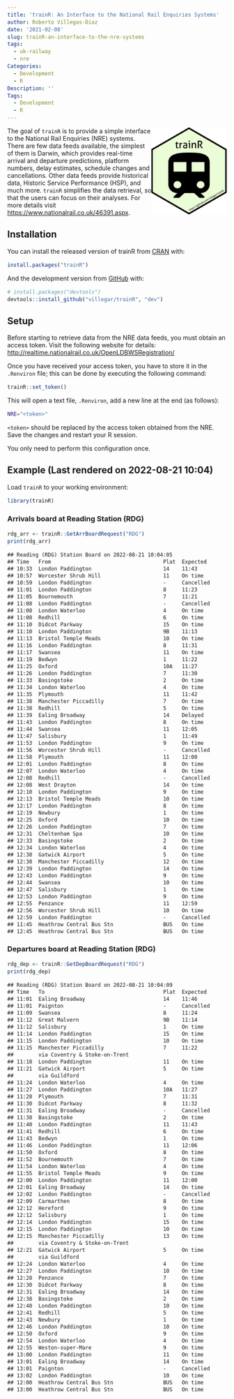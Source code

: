 ```yaml
---
title: 'trainR: An Interface to the National Rail Enquiries Systems'
author: Roberto Villegas-Diaz
date: '2021-02-08'
slug: trainR-an-interface-to-the-nre-systems
tags:
  - uk-railway
  - nre
Categories:
  - Development
  - R
Description: ''
Tags:
  - Development
  - R
---
```


<img src="https://raw.githubusercontent.com/villegar/trainR/main/inst/images/logo.png" alt="logo" align="right" height=200px/>

The goal of `trainR` is to provide a simple interface to the 
National Rail Enquiries (NRE) systems. There are few data feeds 
available, the simplest of them is Darwin, which provides real-time 
arrival and departure predictions, platform numbers, delay estimates, 
schedule changes and cancellations. Other data feeds provide historical 
data, Historic Service Performance (HSP), and much more. `trainR` 
simplifies the data retrieval, so that the users can focus on their 
analyses. For more details visit 
https://www.nationalrail.co.uk/46391.aspx.

## Installation

You can install the released version of trainR from [CRAN](https://CRAN.R-project.org) with:

``` r
install.packages("trainR")
```

And the development version from [GitHub](https://github.com/) with:

``` r
# install.packages("devtools")
devtools::install_github("villegar/trainR", "dev")
```

## Setup
Before starting to retrieve data from the NRE data feeds, you must obtain an access token. 
Visit the following website for details: http://realtime.nationalrail.co.uk/OpenLDBWSRegistration/

Once you have received your access token, you have to store it in the `.Renviron` file; this can be 
done by executing the following command:


```r
trainR::set_token()
```

This will open a text file, `.Renviron`, add a new line at the end (as follows):

```bash
NRE="<token>"
```

`<token>` should be replaced by the access token obtained from the NRE. Save the changes and restart 
your R session.

You only need to perform this configuration once.

## Example (Last rendered on 2022-08-21 10:04)

Load `trainR` to your working environment:

```r
library(trainR)
```

### Arrivals board at Reading Station (RDG)


```r
rdg_arr <- trainR::GetArrBoardRequest("RDG")
print(rdg_arr)
```

```
## Reading (RDG) Station Board on 2022-08-21 10:04:05
## Time   From                                    Plat  Expected
## 10:33  London Paddington                       14    11:43
## 10:57  Worcester Shrub Hill                    11    On time
## 10:59  London Paddington                       -     Cancelled
## 11:01  London Paddington                       8     11:23
## 11:05  Bournemouth                             7     11:21
## 11:08  London Paddington                       -     Cancelled
## 11:08  London Waterloo                         4     On time
## 11:08  Redhill                                 6     On time
## 11:10  Didcot Parkway                          15    On time
## 11:10  London Paddington                       9B    11:13
## 11:13  Bristol Temple Meads                    10    On time
## 11:16  London Paddington                       8     11:31
## 11:17  Swansea                                 11    On time
## 11:19  Bedwyn                                  1     11:22
## 11:25  Oxford                                  10A   11:27
## 11:26  London Paddington                       7     11:30
## 11:33  Basingstoke                             2     On time
## 11:34  London Waterloo                         4     On time
## 11:35  Plymouth                                11    11:42
## 11:38  Manchester Piccadilly                   7     On time
## 11:38  Redhill                                 5     On time
## 11:39  Ealing Broadway                         14    Delayed
## 11:43  London Paddington                       8     On time
## 11:44  Swansea                                 11    12:05
## 11:47  Salisbury                               1     11:49
## 11:53  London Paddington                       9     On time
## 11:56  Worcester Shrub Hill                    -     Cancelled
## 11:58  Plymouth                                11    12:00
## 12:01  London Paddington                       8     On time
## 12:07  London Waterloo                         4     On time
## 12:08  Redhill                                 -     Cancelled
## 12:08  West Drayton                            14    On time
## 12:10  London Paddington                       9     On time
## 12:13  Bristol Temple Meads                    10    On time
## 12:17  London Paddington                       8     On time
## 12:19  Newbury                                 1     On time
## 12:25  Oxford                                  10    On time
## 12:26  London Paddington                       7     On time
## 12:31  Cheltenham Spa                          10    On time
## 12:33  Basingstoke                             2     On time
## 12:34  London Waterloo                         4     On time
## 12:38  Gatwick Airport                         5     On time
## 12:38  Manchester Piccadilly                   12    On time
## 12:39  London Paddington                       14    On time
## 12:43  London Paddington                       9     On time
## 12:44  Swansea                                 10    On time
## 12:47  Salisbury                               1     On time
## 12:53  London Paddington                       9     On time
## 12:55  Penzance                                11    12:59
## 12:56  Worcester Shrub Hill                    10    On time
## 12:59  London Paddington                       -     Cancelled
## 11:45  Heathrow Central Bus Stn                BUS   On time
## 12:45  Heathrow Central Bus Stn                BUS   On time
```

### Departures board at Reading Station (RDG)


```r
rdg_dep <- trainR::GetDepBoardRequest("RDG")
print(rdg_dep)
```

```
## Reading (RDG) Station Board on 2022-08-21 10:04:09
## Time   To                                      Plat  Expected
## 11:01  Ealing Broadway                         14    11:46
## 11:01  Paignton                                -     Cancelled
## 11:09  Swansea                                 8     11:24
## 11:12  Great Malvern                           9B    11:14
## 11:12  Salisbury                               1     On time
## 11:14  London Paddington                       15    On time
## 11:15  London Paddington                       10    On time
## 11:15  Manchester Piccadilly                   7     11:22
##        via Coventry & Stoke-on-Trent           
## 11:18  London Paddington                       11    On time
## 11:21  Gatwick Airport                         5     On time
##        via Guildford                           
## 11:24  London Waterloo                         4     On time
## 11:27  London Paddington                       10A   11:27
## 11:28  Plymouth                                7     11:31
## 11:30  Didcot Parkway                          8     11:32
## 11:31  Ealing Broadway                         -     Cancelled
## 11:38  Basingstoke                             2     On time
## 11:40  London Paddington                       11    11:43
## 11:41  Redhill                                 6     On time
## 11:43  Bedwyn                                  1     On time
## 11:46  London Paddington                       11    12:06
## 11:50  Oxford                                  8     On time
## 11:52  Bournemouth                             7     On time
## 11:54  London Waterloo                         4     On time
## 11:55  Bristol Temple Meads                    9     On time
## 12:00  London Paddington                       11    12:00
## 12:01  Ealing Broadway                         14    On time
## 12:02  London Paddington                       -     Cancelled
## 12:09  Carmarthen                              8     On time
## 12:12  Hereford                                9     On time
## 12:12  Salisbury                               1     On time
## 12:14  London Paddington                       15    On time
## 12:15  London Paddington                       10    On time
## 12:15  Manchester Piccadilly                   13    On time
##        via Coventry & Stoke-on-Trent           
## 12:21  Gatwick Airport                         5     On time
##        via Guildford                           
## 12:24  London Waterloo                         4     On time
## 12:27  London Paddington                       10    On time
## 12:28  Penzance                                7     On time
## 12:30  Didcot Parkway                          8     On time
## 12:31  Ealing Broadway                         14    On time
## 12:38  Basingstoke                             2     On time
## 12:40  London Paddington                       10    On time
## 12:41  Redhill                                 5     On time
## 12:43  Newbury                                 1     On time
## 12:46  London Paddington                       10    On time
## 12:50  Oxford                                  9     On time
## 12:54  London Waterloo                         4     On time
## 12:55  Weston-super-Mare                       9     On time
## 13:00  London Paddington                       11    On time
## 13:01  Ealing Broadway                         14    On time
## 13:01  Paignton                                -     Cancelled
## 13:02  London Paddington                       10    On time
## 12:00  Heathrow Central Bus Stn                BUS   On time
## 13:00  Heathrow Central Bus Stn                BUS   On time
```
